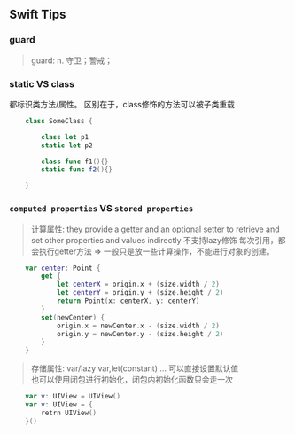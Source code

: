 ## Swift Tips

### guard

> guard:  n. 守卫；警戒；



### static VS class

都标识类方法/属性。
区别在于，class修饰的方法可以被子类重载

``` swift
    class SomeClass {

        class let p1
        static let p2

        class func f1(){}
        static func f2(){}

    }

```

### `computed properties` VS `stored properties`

> 计算属性:
they provide a getter and an optional setter to retrieve and set other properties and values indirectly
不支持lazy修饰
每次引用，都会执行getter方法 => 一般只是放一些计算操作，不能进行对象的创建。

```swift
    var center: Point {
        get {
            let centerX = origin.x + (size.width / 2)
            let centerY = origin.y + (size.height / 2)
            return Point(x: centerX, y: centerY)
        }
        set(newCenter) {
            origin.x = newCenter.x - (size.width / 2)
            origin.y = newCenter.y - (size.height / 2)
        }
    }

```


> 存储属性:
var/lazy var,let(constant) ...
可以直接设置默认值  
也可以使用闭包进行初始化，闭包内初始化函数只会走一次

```swift
    var v: UIView = UIView()
    var v: UIView = { 
        retrn UIView()
    }()

```


    
    
    
    


